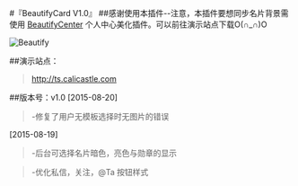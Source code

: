 #『BeautifyCard V1.0』
##感谢使用本插件--注意，本插件要想同步名片背景需使用 [BeautifyCenter](https://github.com/CaliProject/thinksns/tree/master/BeautifyCenter%20v4.3.2) 个人中心美化插件。可以前往演示站点下载O(∩_∩)O

![Beautify](http://ts.calicastle.com/data/upload/2015/0819/23/55d4a54f35fe7.png)

##演示站点：
>http://ts.calicastle.com

##版本号：v1.0
[2015-08-20]
>-修复了用户无模板选择时无图片的错误

[2015-08-19]
>-后台可选择名片暗色，亮色与勋章的显示

>-优化私信，关注，@Ta 按钮样式
